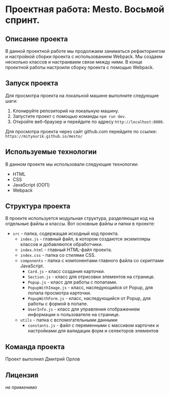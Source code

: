 # Проектная работа: Mesto. Восьмой спринт. 

## Описание проекта

В данной проектной работе мы продолжаем заниматься рефакторингом и настройкой сборки проекта с использованием Webpack. Мы создаем несколько классов и настраиваем связи между ними. В конце проектной работы настроили сборку проекта с помощью Webpack.

## Запуск проекта

Для просмотра проекта на локальной машине выполните следующие шаги:

1. Клонируйте репозиторий на локальную машину.
2. Запустите проект с помощью команды `npm run dev`.
3. Откройте веб-браузер и перейдите по адресу `http://localhost:8080`.

Для просмотра проекта через сайт github.com перейдите по ссылке: `https://mityourik.github.io/mesto/`

## Используемые технологии

В данном проекте мы использовали следующие технологии:

- HTML
- CSS
- JavaScript (ООП)
- Webpack

## Структура проекта

В проекте используется модульная структура, разделяющая код на отдельные файлы и классы. Вот основные файлы и папки в проекте:

- `src` - папка, содержащая исходный код проекта.
  - `index.js` - главный файл, в котором создаются экземпляры классов и добавляются обработчики.
  - `index.html` - главный HTML-файл проекта.
  - `index.css` - папка со стилями CSS.
  - `components` - папка с компонентами главного файла со скриптами JavaScript.
    - `Card.js` - класс создания карточки.
    - `Section.js` - класс для отрисовки элементов на странице.
    - `Popup.js` - класс для работы с попапами.
    - `PopupWithImage.js` - класс, наследующийся от Popup, для попапа просмотра карточки.
    - `PopupWithForm.js` - класс, наследующийся от Popup, для работы с формой в попапе.
    - `UserInfo.js` - класс для управления отображением информации о пользователе на странице.
  - `utils` - папка с вспомогательными данными
    - `constants.js` - файл с переменными с массивом карточек и настройками для валидации форм и селекторов элементов

## Команда проекта

Проект выполнил Дмитрий Орлов

## Лицензия

*не применимо*